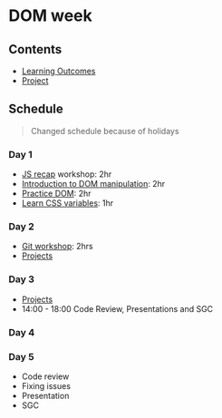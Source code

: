 # DOM week

## Contents

- [Learning Outcomes](./learning-outcomes.md)
- [Project](./project.md)

## Schedule
> Changed schedule because of holidays

### Day 1

- [JS recap](https://github.com/WebAhead/js-recap) workshop: 2hr
- [Introduction to DOM manipulation](./dom-intro.md): 2hr
- [Practice DOM](https://github.com/WebAhead/practice-dom): 2hr
- [Learn CSS variables](https://github.com/WebAhead/master-reference/blob/master/coursebook/week-2/dom-manipulation-ws.md): 1hr

### Day 2

- [Git workshop](https://github.com/foundersandcoders/git-workflow-workshop-for-two): 2hrs
- [Projects](https://github.com/WebAhead/master-reference/blob/master/coursebook/week-2/project.md)

### Day 3
 - [Projects](https://github.com/WebAhead/master-reference/blob/master/coursebook/week-2/project.md)
 - 14:00 - 18:00 Code Review, Presentations and SGC 

### Day 4
 
### Day 5
- Code review
- Fixing issues
- Presentation
- SGC
